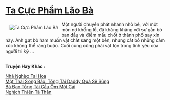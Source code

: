 <a href="https://truyenwiki.net/ta-cuc-pham-lao-ba.35313/" title="Ta Cực Phẩm Lão Bà"><h1>Ta Cực Phẩm Lão Bà</h1></a><div style="display:table"><img align="right" style="float: left; padding: 10px;" src="https://truyenwiki.net/a/img/str/src/35313.jpg" alt="Ta Cực Phẩm Lão Bà">Một người chuyển phát nhanh nhỏ bé, với một món nợ khổng lồ, đã khăng khăng với sự gắn bó ban đầu và điểm mấu chốt ở thành phố say xỉn này. Anh gạt bỏ ham muốn vật chất sang một bên, nhưng cắt bỏ những cảm xúc không thể ràng buộc. Cuối cùng cũng phải vật lộn trong tình yêu của người tri kỷ ...</div><p><br><b>Truyện Hay Khác :</b></p><a href="https://truyenwiki.net/nha-ngheo-tai-hoa.35940/" alt="Nhà Nghèo Tai Họa">Nhà Nghèo Tai Họa</a><br/><a href="https://github.com/nownovels/topcv/tree/master/truyenhay/35886" alt="Một Thai Song Bảo: Tổng Tài Daddy Quá Sẽ Sủng">Một Thai Song Bảo: Tổng Tài Daddy Quá Sẽ Sủng</a><br/><a href="https://github.com/nownovels/topcv/tree/master/truyenhay/36558" alt="Bá Đạo Tổng Tài Cầu Ôm Một Cái">Bá Đạo Tổng Tài Cầu Ôm Một Cái</a><br/><a href="https://github.com/nownovels/topcv/tree/master/truyenhay/36461" alt="Nghịch Thiên Tà Thần">Nghịch Thiên Tà Thần</a><br/>